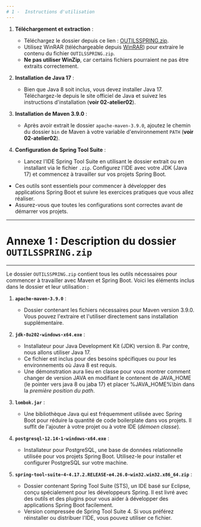 ```yaml
---
# 1 -  Instructions d'utilisation
---
```


1. **Téléchargement et extraction** :
   - Téléchargez le dossier depuis ce lien : [OUTILSSPRING.zip](https://drive.google.com/drive/folders/1ZzIFS9Zx9uOWDmlngGrG3CBrXJojY4-c?usp=sharing).
   - Utilisez WinRAR (téléchargeable depuis [WinRAR](https://winrar.fr.softonic.com/?ex=RAMP-2125.0)) pour extraire le contenu du fichier `OUTILSSPRING.zip`.
   - **Ne pas utiliser WinZip**, car certains fichiers pourraient ne pas être extraits correctement.

2. **Installation de Java 17** :
   - Bien que Java 8 soit inclus, vous devez installer Java 17. Téléchargez-le depuis le site officiel de Java et suivez les instructions d'installation (**voir 02-atelier02**).

3. **Installation de Maven 3.9.0** :
   - Après avoir extrait le dossier `apache-maven-3.9.0`, ajoutez le chemin du dossier `bin` de Maven à votre variable d'environnement `PATH` (**voir 02-atelier02**).

4. **Configuration de Spring Tool Suite** :
   - Lancez l'IDE Spring Tool Suite en utilisant le dossier extrait ou en installant via le fichier `.zip`. Configurez l'IDE avec votre JDK (Java 17) et commencez à travailler sur vos projets Spring Boot.

- Ces outils sont essentiels pour commencer à développer des applications Spring Boot et suivre les exercices pratiques que vous allez réaliser. 
- Assurez-vous que toutes les configurations sont correctes avant de démarrer vos projets.

---
# Annexe 1 : Description du dossier `OUTILSSPRING.zip`
---

Le dossier `OUTILSSPRING.zip` contient tous les outils nécessaires pour commencer à travailler avec Maven et Spring Boot. Voici les éléments inclus dans le dossier et leur utilisation :

1. **`apache-maven-3.9.0`** :
   - Dossier contenant les fichiers nécessaires pour Maven version 3.9.0. Vous pouvez l'extraire et l'utiliser directement sans installation supplémentaire.

2. **`jdk-8u202-windows-x64.exe`** :
   - Installateur pour Java Development Kit (JDK) version 8. Par contre, nous allons utiliser Java 17.
   - Ce fichier est inclus pour des besoins spécifiques ou pour les environnements où Java 8 est requis.
   - Une démonstration aura lieu en classe pour vous montrer comment changer de version JAVA en modifiant le contenent de JAVA_HOME (le pointer vers java 8 ou jaba 17) et placer %JAVA_HOME%\bin dans la *première position du path*.

3. **`lombok.jar`** :
   - Une bibliothèque Java qui est fréquemment utilisée avec Spring Boot pour réduire la quantité de code boilerplate dans vos projets. Il suffit de l'ajouter à votre projet ou à votre IDE (*démoen classe*).

4. **`postgresql-12.14-1-windows-x64.exe`** :
   - Installateur pour PostgreSQL, une base de données relationnelle utilisée pour vos projets Spring Boot. Utilisez-le pour installer et configurer PostgreSQL sur votre machine.


5. **`spring-tool-suite-4-4.17.2.RELEASE-e4.26.0-win32.win32.x86_64.zip`** :
      - Dossier contenant Spring Tool Suite (STS), un IDE basé sur Eclipse, conçu spécialement pour les développeurs Spring. Il est livré avec des outils et des plugins pour vous aider à développer des applications Spring Boot facilement.
      - Version compressée de Spring Tool Suite 4. Si vous préférez réinstaller ou distribuer l'IDE, vous pouvez utiliser ce fichier.

